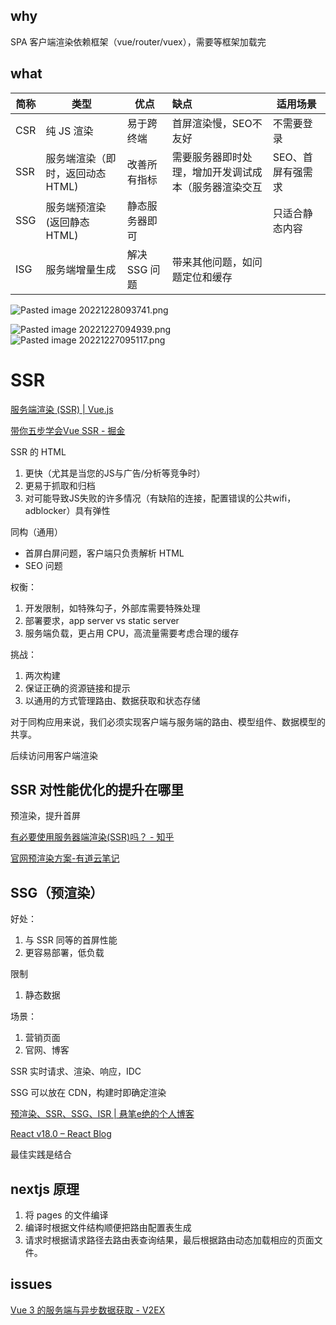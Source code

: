 
## why

SPA 客户端渲染依赖框架（vue/router/vuex），需要等框架加载完

## what


| 简称 | 类型               | 优点          | 缺点                             | 适用场景       |
| ---- | ------------------ | ------------- |:-------------------------------- | -------------- |
| CSR  | 纯 JS 渲染         | 易于跨终端    |       首屏渲染慢，SEO不友好                         | 不需要登录     |
| SSR  | 服务端渲染（即时，返回动态 HTML) | 改善所有指标  | 需要服务器即时处理，增加开发调试成本（服务器渲染交互 |     SEO、首屏有强需求           |
| SSG  | 服务端预渲染(返回静态 HTML)       |   静态服务器即可            |                                  | 只适合静态内容 |
| ISG  | 服务端增量生成           | 解决 SSG 问题 | 带来其他问题，如问题定位和缓存   |                |



![Pasted image 20221228093741.png](https://img.cnb.workers.dev/?url=http://tvax1.sinaimg.cn/large/4e5d3ea7gy1h9plzy33baj21c00r8qsc.jpg)

![Pasted image 20221227094939.png](https://img.cnb.workers.dev/?url=http://tvax1.sinaimg.cn/large/4e5d3ea7gy1h9pm0f6relj20og0b8wlf.jpg)
![Pasted image 20221227095117.png](https://img.cnb.workers.dev/?url=http://tvax1.sinaimg.cn/large/4e5d3ea7gy1h9pm102k1gj23js298npd.jpg)

# SSR

[服务端渲染 (SSR) | Vue.js](https://cn.vuejs.org/guide/scaling-up/ssr.html#why-ssr)

[带你五步学会Vue SSR - 掘金](https://juejin.im/post/5bbda9ed5188255c8f06c0dc)

SSR 的 HTML

1. 更快（尤其是当您的JS与广告/分析等竞争时）
2. 更易于抓取和归档
3. 对可能导致JS失败的许多情况（有缺陷的连接，配置错误的公共wifi，adblocker）具有弹性

同构（通用）

- 首屏白屏问题，客户端只负责解析 HTML
- SEO 问题

权衡：
1. 开发限制，如特殊勾子，外部库需要特殊处理
2. 部署要求，app server vs static server
3. 服务端负载，更占用 CPU，高流量需要考虑合理的缓存

挑战：
1. 两次构建
2. 保证正确的资源链接和提示
3. 以通用的方式管理路由、数据获取和状态存储

对于同构应用来说，我们必须实现客户端与服务端的路由、模型组件、数据模型的共享。

后续访问用客户端渲染

## SSR 对性能优化的提升在哪里

预渲染，提升首屏

[有必要使用服务器端渲染(SSR)吗？ - 知乎](https://www.zhihu.com/question/308792091/answer/575636896)

[官网预渲染方案-有道云笔记](https://note.youdao.com/ynoteshare1/index.html?id=9174b59418d987cd810dc058a7b6a121&type=note)

## SSG（预渲染）

好处：
1. 与 SSR 同等的首屏性能
2. 更容易部署，低负载

限制
1. 静态数据

场景：
1. 营销页面
2. 官网、博客

SSR 实时请求、渲染、响应，IDC

SSG 可以放在 CDN，构建时即确定渲染

[预渲染、SSR、SSG、ISR | 悬笔e绝的个人博客](https://www.xuanbiyijue.com/2021/08/17/%E9%A2%84%E6%B8%B2%E6%9F%93%E3%80%81SSR%E3%80%81SSG%E3%80%81ISR/)

[React v18.0 – React Blog](https://reactjs.org/blog/2022/03/29/react-v18.html#gradually-adopting-concurrent-features)

最佳实践是结合

## nextjs 原理

1. 将 pages 的文件编译
2. 编译时根据文件结构顺便把路由配置表生成
3. 请求时根据请求路径去路由表查询结果，最后根据路由动态加载相应的页面文件。

## issues

[Vue 3 的服务端与异步数据获取 - V2EX](https://www.v2ex.com/t/845794)

